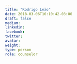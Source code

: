 ```yaml
---
title: "Rodrigo Leão"
date: 2018-03-06T16:10:42-03:00
draft: false
medium:
linkedin:
facebook:
twitter:
avatar:
weight:
type: person
role: counselor
---
```

